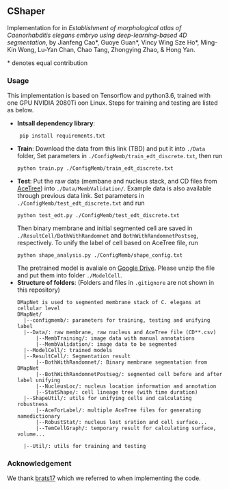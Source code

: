## CShaper

Implementation for in *Establishment of morphological atlas of Caenorhabditis elegans embryo using deep-learning-based 4D
 segmentation*, by Jianfeng Cao*, Guoye Guan*, Vincy Wing Sze Ho*, Ming-Kin Wong, Lu-Yan Chan, Chao Tang, Zhongying Zhao, & Hong Yan.

\* denotes equal contribution

### Usage
This implementation is based on Tensorflow and python3.6, trained with one GPU NVIDIA 2080Ti oon Linux. Steps for training
and testing are listed as below.
* **Intsall dependency library**:
```buildoutcfg
    pip install requirements.txt
```
* **Train**: Download the data from this link (TBD) and put it into `./Data` folder, Set parameters
in `./ConfigMemb/train_edt_discrete.txt`, then run
    ```buildoutcfg
    python train.py ./ConfigMemb/train_edt_discrete.txt
    ```
* **Test**: Put the raw data (membane and nucleus stack, and CD files from [AceTree](https://www.ncbi.nlm.nih.gov/pmc/articles/PMC1501046/))
into `./Data/MembValidation/`. Example data is also available through previous data link. Set parameters in 
`./ConfigMemb/test_edt_discrete.txt` and run
    ```buildoutcfg
    python test_edt.py ./ConfigMemb/test_edt_discrete.txt
    ```
    Then binary membrane and initial segmented cell are saved in `./ResultCell/BothWithRandomnet` and
    `BothWithRandomnetPostseg`, respectively. To unify the label of cell based on AceTree file,
    run 
    ```buildoutcfg
    python shape_analysis.py ./ConfigMemb/shape_config.txt
    ```
    The pretrained model is avaliale on [Google Drive](https://drive.google.com/file/d/1ZwKKqAwVWr8YGGtdal-ZVxodyE7PUnb6/view?usp=sharing). Please unzip the file and put them into folder `./ModelCell`.
* **Structure of folders**: (Folders and files in `.gitignore` are not shown in this repository)
    ```buildoutcfg
    DMapNet is used to segmented membrane stack of C. elegans at cellular level
    DMapNet/
      |--configmemb/: parameters for training, testing and unifying label
      |--Data/: raw membrane, raw nucleus and AceTree file (CD**.csv)
          |--MembTraining/: image data with manual annotations
          |--MembValidation/: image data to be segmented
      |--ModelCell/: trained models 
      |--ResultCell/: Segmentation result
          |--BothWithRandomnet/: Binary membrane segmentation from DMapNet
          |--BothWithRandomnetPostseg/: segmented cell before and after label unifying
          |--NucleusLoc/: nucleus location information and annotation
          |--StatShape/: cell lineage tree (with time duration)
      |--ShapeUtil/: utils for unifying cells and calculating robustness
          |--AceForLabel/: multiple AceTree files for generating namedictionary
          |--RobustStat/: nucleus lost sration and cell surface...
          |--TemCellGraph/: temporary result for calculating surface, volume...
        
      |--Util/: utils for training and testing
    ```
### Acknowledgement
We thank [brats17](https://github.com/taigw/brats17) which we referred to when implementing the code.
